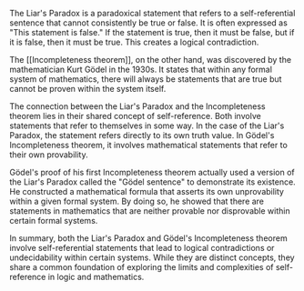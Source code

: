
The Liar's Paradox is a paradoxical statement that refers to a self-referential sentence that cannot consistently be true or false. It is often expressed as "This statement is false." If the statement is true, then it must be false, but if it is false, then it must be true. This creates a logical contradiction.

The [[Incompleteness theorem]], on the other hand, was discovered by the mathematician Kurt Gödel in the 1930s. It states that within any formal system of mathematics, there will always be statements that are true but cannot be proven within the system itself.

The connection between the Liar's Paradox and the Incompleteness theorem lies in their shared concept of self-reference. Both involve statements that refer to themselves in some way. In the case of the Liar's Paradox, the statement refers directly to its own truth value. In Gödel's Incompleteness theorem, it involves mathematical statements that refer to their own provability.

Gödel's proof of his first Incompleteness theorem actually used a version of the Liar's Paradox called the "Gödel sentence" to demonstrate its existence. He constructed a mathematical formula that asserts its own unprovability within a given formal system. By doing so, he showed that there are statements in mathematics that are neither provable nor disprovable within certain formal systems.

In summary, both the Liar's Paradox and Gödel's Incompleteness theorem involve self-referential statements that lead to logical contradictions or undecidability within certain systems. While they are distinct concepts, they share a common foundation of exploring the limits and complexities of self-reference in logic and mathematics.